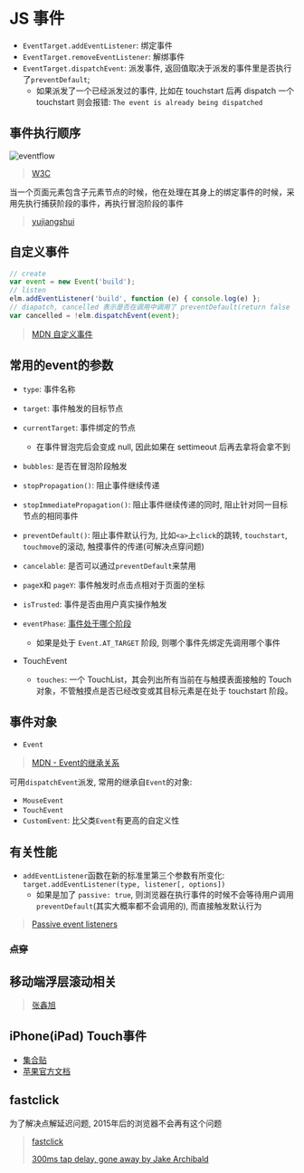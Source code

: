 # JS 事件

* `EventTarget.addEventListener`: 绑定事件
* `EventTarget.removeEventListener`: 解绑事件
* `EventTarget.dispatchEvent`: 派发事件, 返回值取决于派发的事件里是否执行了`preventDefault`;
  * 如果派发了一个已经派发过的事件, 比如在 touchstart 后再 dispatch 一个 touchstart 则会报错: `The event is already being dispatched`

## 事件执行顺序

![eventflow](https://www.w3.org/TR/DOM-Level-3-Events/images/eventflow.svg)
> [W3C](https://www.w3.org/TR/DOM-Level-3-Events/#event-flow)

当一个页面元素包含子元素节点的时候，他在处理在其身上的绑定事件的时候，采用先执行捕获阶段的事件，再执行冒泡阶段的事件
> [yujiangshui](http://yujiangshui.com/javascript-event/)

## 自定义事件

```javascript
// create
var event = new Event('build');
// listen
elm.addEventListener('build', function (e) { console.log(e) };
// diapatch, cancelled 表示是否在调用中调用了 preventDefault(return false 什么的都没用)
var cancelled = !elm.dispatchEvent(event);

```

> [MDN 自定义事件](https://developer.mozilla.org/zh-CN/docs/Web/Guide/Events/Creating_and_triggering_events)

## 常用的event的参数

* `type`: 事件名称
* `target`: 事件触发的目标节点
* `currentTarget`: 事件绑定的节点
  * 在事件冒泡完后会变成 null, 因此如果在 settimeout 后再去拿将会拿不到
* `bubbles`: 是否在冒泡阶段触发
* `stopPropagation()`: 阻止事件继续传递
* `stopImmediatePropagation()`: 阻止事件继续传递的同时, 阻止针对同一目标节点的相同事件
* `preventDefault()`:  阻止事件默认行为, 比如`<a>`上`click`的跳转, `touchstart`, `touchmove`的滚动, 触摸事件的传递(可解决点穿问题)
* `cancelable`: 是否可以通过`preventDefault`来禁用
* `pageX`和 `pageY`: 事件触发时点击点相对于页面的坐标
* `isTrusted`: 事件是否由用户真实操作触发
* `eventPhase`: [事件处于哪个阶段](https://developer.mozilla.org/zh-CN/docs/Web/API/Event/eventPhase)
  * 如果是处于 `Event.AT_TARGET` 阶段, 则哪个事件先绑定先调用哪个事件

* TouchEvent
  * `touches`: 一个 TouchList，其会列出所有当前在与触摸表面接触的 Touch 对象，不管触摸点是否已经改变或其目标元素是在处于 touchstart 阶段。

## 事件对象

* `Event`

> [MDN - Event的继承关系](https://developer.mozilla.org/en-US/docs/Web/API/Event)

可用`dispatchEvent`派发, 常用的继承自`Event`的对象:

* `MouseEvent`
* `TouchEvent`
* `CustomEvent`: 比父类`Event`有更高的自定义性

## 有关性能

* `addEventListener`函数在新的标准里第三个参数有所变化: `target.addEventListener(type, listener[, options])`
  * 如果是加了 `passive: true`, 则浏览器在执行事件的时候不会等待用户调用 `preventDefault`(其实大概率都不会调用的), 而直接触发默认行为

> [Passive event listeners](https://zhuanlan.zhihu.com/p/24555031)

### ~~点穿~~

## 移动端浮层滚动相关

> [张鑫旭](http://www.zhangxinxu.com/wordpress/2016/12/web-mobile-scroll-prevent-window-js-css/)

## iPhone(iPad) Touch事件

* [集合贴](http://m.oschina.net/blog/88086)
* [苹果官方文档](https://developer.apple.com/library/safari/documentation/AppleApplications/Reference/SafariWebContent/HandlingEvents/HandlingEvents.html)

## fastclick

为了解决点解延迟问题, 2015年后的浏览器不会再有这个问题

> [fastclick](https://github.com/ftlabs/fastclick)
>
> [300ms tap delay, gone away by Jake Archibald](https://developers.google.com/web/updates/2013/12/300ms-tap-delay-gone-away)